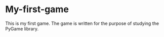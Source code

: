 # My-first-game
This is my first game. The game is written for the purpose of studying the PyGame library.
